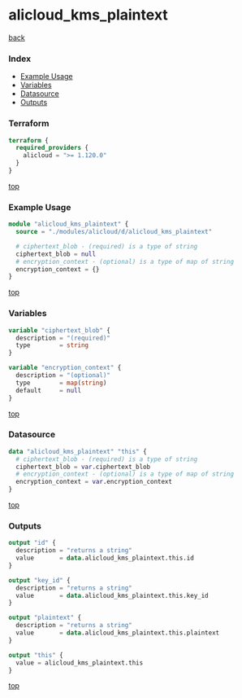 # alicloud_kms_plaintext

[back](../alicloud.md)

### Index

- [Example Usage](#example-usage)
- [Variables](#variables)
- [Datasource](#datasource)
- [Outputs](#outputs)

### Terraform

```terraform
terraform {
  required_providers {
    alicloud = ">= 1.120.0"
  }
}
```

[top](#index)

### Example Usage

```terraform
module "alicloud_kms_plaintext" {
  source = "./modules/alicloud/d/alicloud_kms_plaintext"

  # ciphertext_blob - (required) is a type of string
  ciphertext_blob = null
  # encryption_context - (optional) is a type of map of string
  encryption_context = {}
}
```

[top](#index)

### Variables

```terraform
variable "ciphertext_blob" {
  description = "(required)"
  type        = string
}

variable "encryption_context" {
  description = "(optional)"
  type        = map(string)
  default     = null
}
```

[top](#index)

### Datasource

```terraform
data "alicloud_kms_plaintext" "this" {
  # ciphertext_blob - (required) is a type of string
  ciphertext_blob = var.ciphertext_blob
  # encryption_context - (optional) is a type of map of string
  encryption_context = var.encryption_context
}
```

[top](#index)

### Outputs

```terraform
output "id" {
  description = "returns a string"
  value       = data.alicloud_kms_plaintext.this.id
}

output "key_id" {
  description = "returns a string"
  value       = data.alicloud_kms_plaintext.this.key_id
}

output "plaintext" {
  description = "returns a string"
  value       = data.alicloud_kms_plaintext.this.plaintext
}

output "this" {
  value = alicloud_kms_plaintext.this
}
```

[top](#index)
